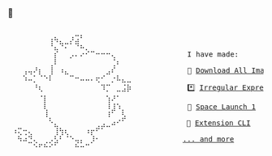 ### 🎉

<pre>

 ⠀⠀⠀⠀⠀⠀⠀⢠⢦⡀⠀⡰⣩⠃⠀⠀⠀⠀⠀⠀⠀⠀⠀
 ⠀⠀⠀⠀⠀⠀⠀⠘⣄⠙⠍⠁⠙⠦⡀⠀⠀⠀⠀⠀⠀⠀⠀             
 ⠀⠀⠀⠀⠀⠀⠀⠀⡎⠀⠀⡠⠄⠔⠊⠉⠒⠒⠒⢄⠀⠀⠀             I have made:
 ⠀⠀⠀⠀⠀⠀⠀⢀⠇⠀⠀⠀⠀⠀⠀⠀⠀⠀⠀⢈⠆
 ⠀⠀⢠⢤⠜⡆⠀⢸⠀⠰⣄⠀⠀⠀⠀⠀⠀⠀⣠⠎⠀⠀⠀             📸 <a href="https://chrome.google.com/webstore/detail/ifipmflagepipjokmbdecpmjbibjnakm">Download All Images</a>
 ⠀⠀⠱⠤⡁⠈⠑⠇⠀⠀⠀⠉⠒⠤⠤⠄⢖⠊⠀⡐⠧⣄⣀
 ⠀⠀⠀⠀⠘⢆⠀⠀⠀⠀⠀⠀⠀⠀⠀⠀⠀⠹⡉⠀⣀⣨⡷             *️⃣ <a href="https://play.google.com/store/apps/details?id=mf.asciitext.lite">Irregular Expressions</a>
 ⠀⠀⠀⠀⠀⠈⡇⠀⠀⠀⠀⠀⠀⠀⠀⠀⠀⠀⢱⠜⠁  
 ⠀⠀⠀⠀⠀⠀⢇⠀⠀⠀⠀⠀⠀⠀⠀⠀⠀⠀⠸⣸⠱⡀⠀             🚀 <a href="https://play.google.com/store/apps/details?id=io.github.nkrusch.spacelaunchone">Space Launch 1</a>
 ⠀⠀⠀⠀⠀⠀⠸⡀⠀⠀⠀⠀⠀⠀⠀⠀⠀⠀⠸⠁⠀⣣⠀
 ⠀⠀⠀⠀⠀⠀⠀⠑⣄⠀⠀⠀⠀⠀⠀⠀⢀⣠⣀⠴⠊⠁              🧩 <a href="https://oss.mobilefirst.me/extension-cli/">Extension CLI</a>
 ⠰⢍⢒⢄⠀⠀⠀⠀⢸⢳⢆⠀⠀⠀⠰⡖⠋⠁⠀⠀⠀⠀⠀          
 ⠀⠳⠴⣙⢄⠀⢀⡠⣣⠃⠈⠑⢤⡄⠀⡸⠂⠀                  <a href="https://indiefans.co/neea">... and more</a>⠀⠀⠀⠀⠀
 ⠀⠀⠀⠀⠑⠋⠓⠊⠁⠀⠀⠀⠓⠒⠉⠀⠀⠀⠀⠀⠀⠀⠀            
</pre>
